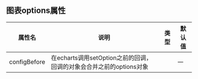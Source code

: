 

<style>


</style>

<script setup>

</script>


## 图表options属性
| 属性名          | 说明                                                                | 类型                                                                     | 默认值 |
| --------------- | ------------------------------------------------------------------- | ------------------------------------------------------------------------ | ------ |
| configBefore    | 在echarts调用setOption之前的回调，回调的对象会合并之前的options对象 | <dinert-api-typing type="enmu" details=" (charts, options) => options"/> | 一     |